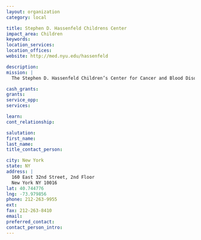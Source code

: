 ```yaml
---
layout: organization
category: local

title: Stephen D. Hassenfeld Childrens Center
impact_area: Children
keywords: 
location_services: 
location_offices: 
website: http://med.nyu.edu/hassenfeld

description: 
mission: |
  The Stephen D. Hassenfeld Children’s Center for Cancer and Blood Disorders at NYU Medical Center is one of the nation’s leading pediatric outpatient facilities for the treatment of childhood cancers and blood diseases.  

cash_grants: 
grants: 
service_opp: 
services: 

learn: 
cont_relationship: 

salutation: 
first_name: 
last_name: 
title_contact_person: 

city: New York
state: NY
address: |
  160 East 32nd Street, 2nd Floor     
  New York NY 10016
lat: 40.744776
lng: -73.979856
phone: 212-263-9955
ext: 
fax: 212-263-8410
email: 
preferred_contact: 
contact_person_intro: 
---
```


